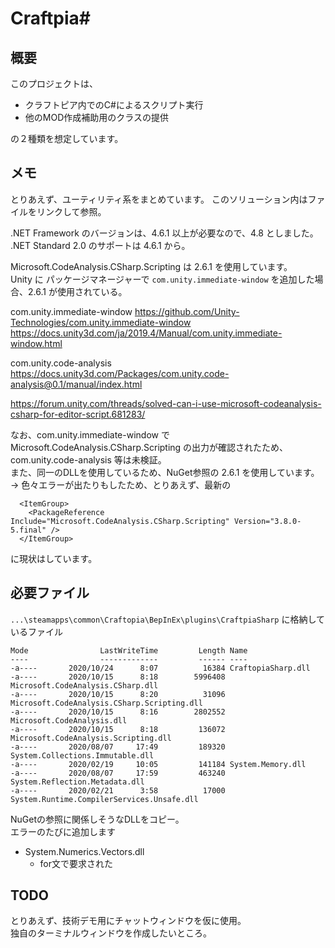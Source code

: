 ﻿Craftpia#
=============================

## 概要
このプロジェクトは、  

* クラフトピア内でのC#によるスクリプト実行
* 他のMOD作成補助用のクラスの提供

の２種類を想定しています。  








## メモ

とりあえず、ユーティリティ系をまとめています。
このソリューション内はファイルをリンクして参照。

.NET Framework のバージョンは、4.6.1 以上が必要なので、4.8 としました。  
.NET Standard 2.0 のサポートは 4.6.1 から。  

Microsoft.CodeAnalysis.CSharp.Scripting は 2.6.1 を使用しています。  
Unity に パッケージマネージャーで `com.unity.immediate-window` を追加した場合、2.6.1 が使用されている。  

com.unity.immediate-window
https://github.com/Unity-Technologies/com.unity.immediate-window
https://docs.unity3d.com/ja/2019.4/Manual/com.unity.immediate-window.html

com.unity.code-analysis
https://docs.unity3d.com/Packages/com.unity.code-analysis@0.1/manual/index.html

https://forum.unity.com/threads/solved-can-i-use-microsoft-codeanalysis-csharp-for-editor-script.681283/

なお、com.unity.immediate-window で Microsoft.CodeAnalysis.CSharp.Scripting の出力が確認されたため、
com.unity.code-analysis 等は未検証。  
また、同一のDLLを使用しているため、NuGet参照の 2.6.1 を使用しています。  
-> 色々エラーが出たりもしたため、とりあえず、最新の
```
  <ItemGroup>
    <PackageReference Include="Microsoft.CodeAnalysis.CSharp.Scripting" Version="3.8.0-5.final" />
  </ItemGroup>
```
に現状はしています。

## 必要ファイル
`...\steamapps\common\Craftopia\BepInEx\plugins\CraftpiaSharp` に格納しているファイル
```
Mode                LastWriteTime         Length Name
----                -------------         ------ ----
-a----       2020/10/24      8:07          16384 CraftopiaSharp.dll
-a----       2020/10/15      8:18        5996408 Microsoft.CodeAnalysis.CSharp.dll
-a----       2020/10/15      8:20          31096 Microsoft.CodeAnalysis.CSharp.Scripting.dll
-a----       2020/10/15      8:16        2802552 Microsoft.CodeAnalysis.dll
-a----       2020/10/15      8:18         136072 Microsoft.CodeAnalysis.Scripting.dll
-a----       2020/08/07     17:49         189320 System.Collections.Immutable.dll
-a----       2020/02/19     10:05         141184 System.Memory.dll
-a----       2020/08/07     17:59         463240 System.Reflection.Metadata.dll
-a----       2020/02/21      3:58          17000 System.Runtime.CompilerServices.Unsafe.dll
```
NuGetの参照に関係しそうなDLLをコピー。  
エラーのたびに追加します

* System.Numerics.Vectors.dll
    + for文で要求された


## TODO
とりあえず、技術デモ用にチャットウィンドウを仮に使用。  
独自のターミナルウィンドウを作成したいところ。  
